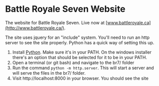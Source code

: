 Battle Royale Seven Website
===

The website for Battle Royale Seven. Live now at [www.battleroyale.ca](http://www.battleroyale.ca/).

The site uses jquery for an "include" system. You'll need to run an http server to see the site properly. Python has a quick way of setting this up.

1. Install [Python](http://www.python.org/download/). Make sure it's in your PATH. On the windows installer there's an option that should be selected for it to be in your PATH.
2. Open a terminal (or git bash) and navigate to the br7/ folder
3. Run the command `python -m http.server`. This will start a server and will serve the files in the br7/ folder.
4. Visit http://localhost:8000 in your browser. You should see the site

